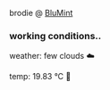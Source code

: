 brodie @ [BluMint](https://www.linkedin.com/company/blumint-io/)

<!--weather_start-->
### working conditions..

weather: few clouds ☁️

temp: 19.83 °C 👕

<!--weather_end-->
